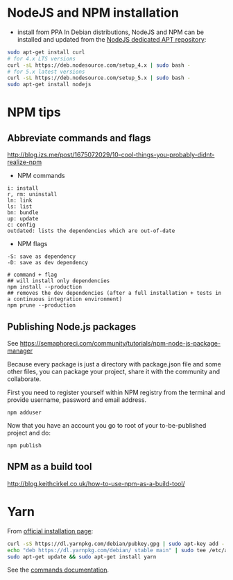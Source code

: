 # NodeJS and NPM installation
* install from PPA
In Debian distributions, NodeJS and NPM can be installed and updated from the [NodeJS dedicated APT repository](http://doc.ubuntu-fr.org/nodejs):

```bash
sudo apt-get install curl
# for 4.x LTS versions
curl -sL https://deb.nodesource.com/setup_4.x | sudo bash -
# for 5.x latest versions
curl -sL https://deb.nodesource.com/setup_5.x | sudo bash -
sudo apt-get install nodejs
```

# NPM tips
## Abbreviate commands and flags
http://blog.izs.me/post/1675072029/10-cool-things-you-probably-didnt-realize-npm
* NPM commands
```
i: install
r, rm: uninstall
ln: link
ls: list
bn: bundle
up: update
c: config
outdated: lists the dependencies which are out-of-date
```

* NPM flags
```
-S: save as dependency
-D: save as dev dependency

# command + flag
## will install only dependencies
npm install --production
## removes the dev dependencies (after a full installation + tests in a continuous integration environment)
npm prune --production
```

## Publishing Node.js packages
See https://semaphoreci.com/community/tutorials/npm-node-js-package-manager

Because every package is just a directory with package.json file and some other files, you can package your project, share it with the community and collaborate.

First you need to register yourself within NPM registry from the terminal and provide username, password and email address.
```
npm adduser
```

Now that you have an account you go to root of your to-be-published project and do:

```
npm publish
```

## NPM as a build tool
http://blog.keithcirkel.co.uk/how-to-use-npm-as-a-build-tool/

# Yarn
From [official installation page](https://yarnpkg.com/lang/en/docs/install/):

```bash
curl -sS https://dl.yarnpkg.com/debian/pubkey.gpg | sudo apt-key add -
echo "deb https://dl.yarnpkg.com/debian/ stable main" | sudo tee /etc/apt/sources.list.d/yarn.list
sudo apt-get update && sudo apt-get install yarn
```

See the [commands documentation](https://yarnpkg.com/en/docs/usage).
